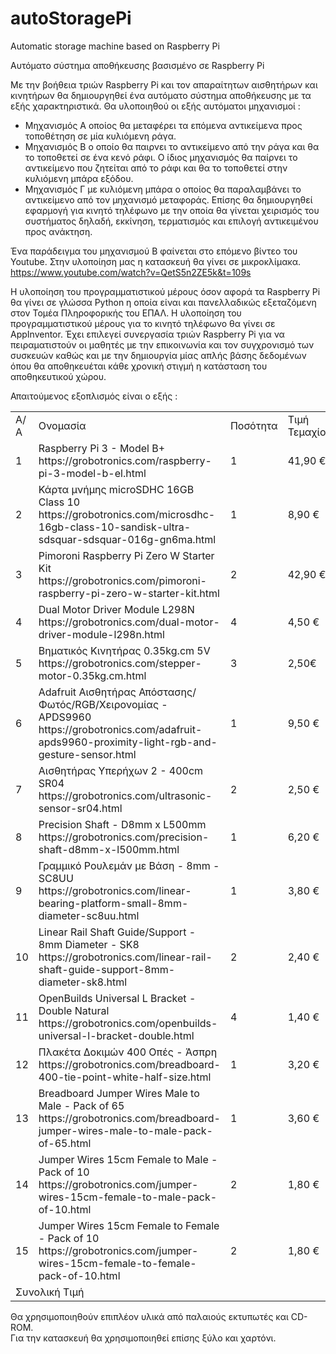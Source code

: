 # autoStoragePi
Automatic storage machine based on Raspberry Pi

Αυτόματο σύστημα αποθήκευσης βασισμένο σε Raspberry Pi

Με την βοήθεια τριών Raspberry Pi και τον απαραίτητων αισθητήρων και κινητήρων θα δημιουργηθεί ένα αυτόματο σύστημα αποθήκευσης με τα εξής χαρακτηριστικά. Θα υλοποιηθού οι εξής αυτόματοι μηχανισμοί :
- Μηχανισμός Α οποίος θα μεταφέρει τα επόμενα αντικείμενα προς τοποθέτηση σε μία κυλιόμενη ράγα.
- Μηχανισμός Β ο οποίο θα παιρνει το αντικείμενο από την ράγα και θα το τοποθετεί σε ένα κενό ράφι. Ο ίδιος μηχανισμός θα παίρνει το αντικείμενο που ζητείται από το ράφι και θα το τοποθετεί στην κυλιόμενη μπάρα εξόδου.
- Μηχανισμός Γ με κυλιόμενη μπάρα ο οποίος θα παραλαμβάνει το αντικείμενο από τον μηχανισμό μεταφοράς. Επίσης θα δημιουργηθεί εφαρμογή για κινητό τηλέφωνο με την οποία θα γίνεται χειρισμός του συστήματος δηλαδή, εκκίνηση, τερματισμός και επιλογή αντικειμένου προς ανάκτηση.

Ένα παράδειγμα του μηχανισμού Β φαίνεται στο επόμενο βίντεο του Youtube. Στην υλοποίηση μας η κατασκευή θα γίνει σε μικροκλίμακα.
https://www.youtube.com/watch?v=QetS5n2ZE5k&t=109s

Η υλοποίηση του προγραμματιστικού μέρους όσον αφορά τα Raspberry Pi θα γίνει σε γλώσσα Python η οποία είναι και πανελλαδικώς εξεταζόμενη στον Τομέα Πληροφορικής του ΕΠΑΛ. Η υλοποίηση του προγραμματιστικού μέρους για το κινητό τηλέφωνο θα γίνει σε AppInventor. Έχει επιλεγεί συνεργασία τριών Raspberry Pi για να πειραματιστούν οι μαθητές με την επικοινωνία και τον συγχρονισμό των συσκευών καθώς και με την δημιουργία μίας απλής βάσης δεδομένων όπου θα αποθηκευέται κάθε χρονική στιγμή η κατάσταση του αποθηκευτικού χώρου.

Απαιτούμενος εξοπλισμός είναι ο εξής :

<table>
  <tr>
    <td>Α/Α</td>
    <td>Ονομασία</td>
    <td>Ποσότητα</td>
    <td>Τιμή Τεμαχίου</td>
    <td>Συνολική Τιμής</td>
  </tr>
  <tr>
    <td>1</td>
    <td>
      Raspberry Pi 3 - Model B+</br>
      https://grobotronics.com/raspberry-pi-3-model-b-el.html
    </td>
    <td>1</td>
    <td>41,90 €</td>
    <td>41,90 €</td>
  </tr>
  <tr>
    <td>2</td>
    <td>Κάρτα μνήμης microSDHC 16GB Class 10</br>
    https://grobotronics.com/microsdhc-16gb-class-10-sandisk-ultra-sdsquar-sdsquar-016g-gn6ma.html
    </td>
    <td>1</td>
    <td>8,90 €</td>
    <td>8,90 €</td>
  </tr>
  <tr>
    <td>3</td>
    <td>Pimoroni Raspberry Pi Zero W Starter Kit</br>
    https://grobotronics.com/pimoroni-raspberry-pi-zero-w-starter-kit.html
    </td>
    <td>2</td>
    <td>42,90 €</td>
    <td>85,80 €</td>
  </tr>
  <tr>
    <td>4</td>
    <td>Dual Motor Driver Module L298N</br>
    https://grobotronics.com/dual-motor-driver-module-l298n.html
  </td>
    <td>4</td>
    <td>4,50 €</td>
    <td>18,00 €</td>
  </tr>
  <tr>
    <td>5</td>
    <td>Βηματικός Κινητήρας 0.35kg.cm 5V</br>
    https://grobotronics.com/stepper-motor-0.35kg.cm.html
    </td>
    <td>3</td>
    <td>2,50€</td>
    <td>7,50 €</td>
  </tr>
  <tr>
    <td>6</td>
    <td>Adafruit Αισθητήρας Απόστασης/Φωτός/RGB/Χειρονομίας - APDS9960<br/>
      https://grobotronics.com/adafruit-apds9960-proximity-light-rgb-and-gesture-sensor.html
  </td>
    <td>1</td>
    <td>9,50 €</td>
    <td>9,50 €</td>
  </tr>
  <tr>
    <td>7</td>
    <td>Αισθητήρας Υπερήχων 2 - 400cm SR04<br/>
      https://grobotronics.com/ultrasonic-sensor-sr04.html
  </td>
    <td>2</td>
    <td>2,50 €</td>
    <td>5,00 €</td>
  </tr>
  <tr>
    <td>8</td>
    <td>Precision Shaft - D8mm x L500mm</br>
https://grobotronics.com/precision-shaft-d8mm-x-l500mm.html</td>
    <td>1</td>
    <td>6,20 €</td>
    <td>6,20 €</td>
  </tr>
  <tr>
    <td>9</td>
    <td>Γραμμικό Ρουλεμάν με Βάση - 8mm - SC8UU</br>
    https://grobotronics.com/linear-bearing-platform-small-8mm-diameter-sc8uu.html
    </td>
    <td>1</td>
    <td>3,80 €</td>
    <td>3,80 €</td>
  </tr>
  <tr>
    <td>10</td>
    <td>Linear Rail Shaft Guide/Support - 8mm Diameter - SK8</br>
    https://grobotronics.com/linear-rail-shaft-guide-support-8mm-diameter-sk8.html</td>
    <td>2</td>
    <td>2,40 €</td>
    <td>4,80 €</td>
  </tr>
  <tr>
    <td>11</td>
    <td>OpenBuilds Universal L Bracket - Double Natural</br>
    https://grobotronics.com/openbuilds-universal-l-bracket-double.html</td>
    <td>4</td>
    <td>1,40 €</td>
    <td>5,60 €</td>
  </tr>
  <tr>
    <td>12</td>
    <td>Πλακέτα Δοκιμών 400 Οπές - Άσπρη<br/>
  https://grobotronics.com/breadboard-400-tie-point-white-half-size.html</td>
    <td>1</td>
    <td>3,20 €</td>
    <td>3,20 €</td>
  </tr>
  <tr>
    <td>13</td>
    <td>Breadboard Jumper Wires Male to Male - Pack of 65</br>
    https://grobotronics.com/breadboard-jumper-wires-male-to-male-pack-of-65.html
    </td>
    <td>1</td>
    <td>3,60 €</td>
    <td>3,60 €</td>
  </tr>
  <tr>
    <td>14</td>
    <td>Jumper Wires 15cm Female to Male - Pack of 10<br/>
      https://grobotronics.com/jumper-wires-15cm-female-to-male-pack-of-10.html
  </td>
    <td>2</td>
    <td>1,80 €</td>
    <td>3,60 €</td>
  </tr>
  <tr>
    <td>15</td>
    <td>Jumper Wires 15cm Female to Female - Pack of 10<br/>
      https://grobotronics.com/jumper-wires-15cm-female-to-female-pack-of-10.html
  </td>
    <td>2</td>
    <td>1,80 €</td>
    <td>3,60 €</td>
  </tr>
  <tr>
    <td colspan="4">Συνολική Τιμή</td>
    <td>211,00 €</td>
  </tr>
</table>

Θα χρησιμοποιηθούν επιπλέον υλικά από παλαιούς εκτυπωτές και CD-ROM.</br>
Για την κατασκευή θα χρησιμοποιηθεί επίσης ξύλο και χαρτόνι.
